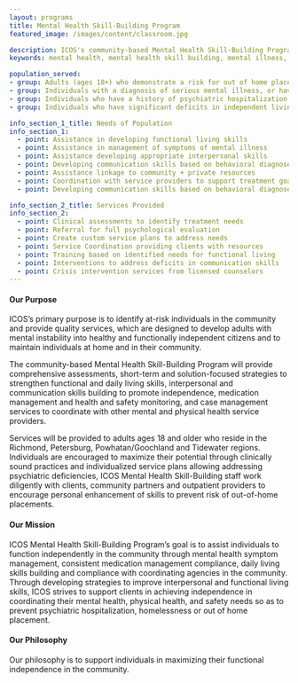 ```yaml
---
layout: programs
title: Mental Health Skill-Building Program
featured_image: /images/content/classroom.jpg

description: ICOS's community-based Mental Health Skill-Building Program will provide comprehensive assessments, short-term and solution-focused strategies.
keywords: mental health, mental health skill building, mental illness, mental instability, adult mental health

population_served:
- group: Adults (ages 18+) who demonstrate a risk for out of home placement, hospitalization or social isolation
- group: Individuals with a diagnosis of serious mental illness, or have been prescribed psychiatric medications in the past 12 months
- group: Individuals who have a history of psychiatric hospitalization or other intensive mental health interventions
- group: Individuals who have significant deficits in independent living skills such as unable to maintain stable housing, or at-risk for homelessness.

info_section_1_title: Needs of Population
info_section_1:
  - point: Assistance in developing functional living skills
  - point: Assistance in management of symptoms of mental illness
  - point: Assistance developing appropriate interpersonal skills
  - point: Developing communication skills based on behavioral diagnoses
  - point: Assistance linkage to community + private resources
  - point: Coordination with service providers to support treatment goals
  - point: Developing communication skills based on behavioral diagnoses

info_section_2_title: Services Provided
info_section_2:
  - point: Clinical assessments to identify treatment needs
  - point: Referral for full psychological evaluation
  - point: Create custom service plans to address needs
  - point: Service Coordination providing clients with resources
  - point: Training based on identified needs for functional living
  - point: Interventions to address deficits in communication skills
  - point: Crisis intervention services from licensed counselors
---
```


#### Our Purpose ####

ICOS’s primary purpose is to identify at-risk individuals in the community and provide quality services, which are designed to develop adults with mental instability into healthy and functionally independent citizens and to maintain individuals at home and in their community.  

The community-based Mental Health Skill-Building Program will provide comprehensive assessments, short-term and solution-focused strategies to strengthen functional and daily living skills, interpersonal and communication skills building to promote independence, medication management and health and safety monitoring, and case management services to coordinate with other mental and physical health service providers. 

Services will be provided to adults ages 18 and older who reside in the Richmond, Petersburg, Powhatan/Goochland and Tidewater regions.  Individuals are encouraged to maximize their potential through clinically sound practices and individualized service plans allowing addressing psychiatric deficiencies, ICOS Mental Health Skill-Building staff work diligently with clients, community partners and outpatient providers to encourage personal enhancement of skills to prevent risk of out-of-home placements.


#### Our Mission ####

ICOS Mental Health Skill-Building Program’s goal is to assist individuals to function independently in the community through mental health symptom management, consistent medication management compliance, daily living skills building and compliance with coordinating agencies in the community. Through developing strategies to improve interpersonal and functional living skills, ICOS strives to support clients in achieving independence in coordinating their mental health, physical health, and safety needs so as to prevent psychiatric hospitalization, homelessness or out of home placement. 

#### Our Philosophy ####

Our philosophy is to support individuals in maximizing their functional independence in the community.
